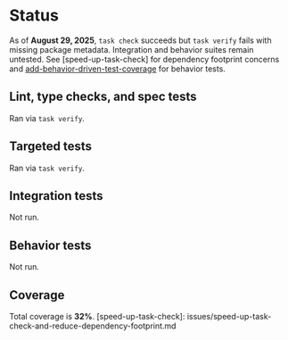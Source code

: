 # Status

As of **August 29, 2025**, `task check` succeeds but `task verify` fails with
missing package metadata. Integration and behavior suites remain untested.
See [speed-up-task-check] for dependency footprint concerns and
[add-behavior-driven-test-coverage](issues/add-behavior-driven-test-coverage.md)
for behavior tests.

## Lint, type checks, and spec tests
Ran via `task verify`.

## Targeted tests
Ran via `task verify`.

## Integration tests
Not run.

## Behavior tests
Not run.

## Coverage
Total coverage is **32%**.
[speed-up-task-check]: issues/speed-up-task-check-and-reduce-dependency-footprint.md
